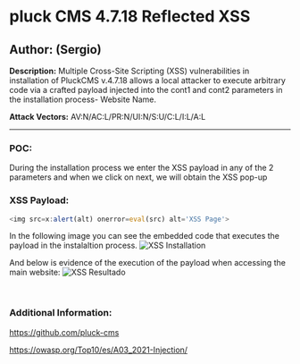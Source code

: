 # pluck CMS 4.7.18 Reflected XSS

## Author: (Sergio)

**Description:** Multiple Cross-Site Scripting (XSS) vulnerabilities in installation of PluckCMS v.4.7.18 allows a local attacker to execute arbitrary code via a crafted payload injected into the cont1 and cont2 parameters in the installation process- Website Name.

**Attack Vectors:** AV:N/AC:L/PR:N/UI:N/S:U/C:L/I:L/A:L

---

### POC:


During the installation process we enter the XSS payload in any of the 2 parameters and when we click on next, we will obtain the XSS pop-up

### XSS Payload:

```js
<img src=x:alert(alt) onerror=eval(src) alt='XSS Page'>
```


In the following image you can see the embedded code that executes the payload in the instalaltion process.
![XSS Installation](https://github.com/sromanhu/-Pluck-CMS-Reflected-XSS---Installation/assets/87250597/a8176ca3-79f0-49b5-8068-396f085d1818)


And below is evidence of the execution of the payload when accessing the main website:
![XSS Resultado](https://github.com/sromanhu/-Pluck-CMS-Reflected-XSS---Installation/assets/87250597/efd33235-5dc4-4ab3-bfd5-f45202980b3d)




</br>

### Additional Information:

https://github.com/pluck-cms

https://owasp.org/Top10/es/A03_2021-Injection/

